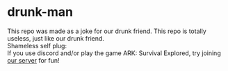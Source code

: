 # drunk-man
This repo was made as a joke for our drunk friend. This repo is totally useless, just like our drunk friend.  
Shameless self plug:  
If you use discord and/or play the game ARK: Survival Explored, try joining [our server](https://discord.gg/E2QGdqM6Fq) for fun!
